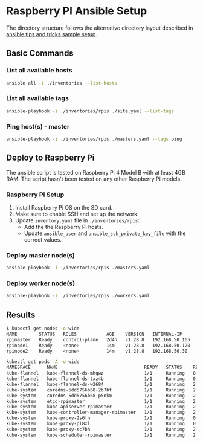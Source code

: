 # Raspberry PI Ansible Setup

The directory structure follows the alternative directory layout described in [ansible tips and tricks sample setup](https://docs.ansible.com/ansible/latest/tips_tricks/sample_setup.html#alternative-directory-layout).

## Basic Commands

### List all available hosts

```bash
ansible all -i ./inventories --list-hosts
```

### List all available tags

```bash
ansible-playbook -i ./inventories/rpis ./site.yaml --list-tags
```

### Ping host(s) - master

```bash
ansible-playbook -i ./inventories/rpis ./masters.yaml --tags ping
```

## Deploy to Raspberry Pi

The ansible script is tested on Raspberry Pi 4 Model B with at least 4GB RAM.
The script hasn't been tested on any other Raspberry Pi models.

### Raspberry Pi Setup

1. Install Raspberry Pi OS on the SD card.
2. Make sure to enable SSH and set up the network.
3. Update `inventory.yaml` file in `./inventories/rpis`:
    - Add the the Raspberry Pi hosts.
    - Update `ansible_user` and `ansible_ssh_private_key_file` with the correct values.

### Deploy master node(s)

```bash
ansible-playbook -i ./inventories/rpis ./masters.yaml
```

### Deploy worker node(s)

```bash
ansible-playbook -i ./inventories/rpis ./workers.yaml
```

## Results

```bash
$ kubectl get nodes -o wide
NAME        STATUS   ROLES           AGE    VERSION   INTERNAL-IP      EXTERNAL-IP   OS-IMAGE           KERNEL-VERSION     CONTAINER-RUNTIME
rpimaster   Ready    control-plane   2d4h   v1.28.8   192.168.50.165   <none>        Ubuntu 24.04 LTS   6.8.0-1006-raspi   containerd://1.7.12
rpinode1    Ready    <none>          14m    v1.28.8   192.168.50.120   <none>        Ubuntu 24.04 LTS   6.8.0-1006-raspi   containerd://1.7.12
rpinode2    Ready    <none>          14m    v1.28.8   192.168.50.30    <none>        Ubuntu 24.04 LTS   6.8.0-1006-raspi   containerd://1.7.12
```

```bash
kubectl get pods -A -o wide
NAMESPACE      NAME                                READY   STATUS    RESTARTS      AGE    IP               NODE        NOMINATED NODE   READINESS GATES
kube-flannel   kube-flannel-ds-mhqwz               1/1     Running   0             16m    192.168.50.30    rpinode2    <none>           <none>
kube-flannel   kube-flannel-ds-txz4b               1/1     Running   0             16m    192.168.50.120   rpinode1    <none>           <none>
kube-flannel   kube-flannel-ds-w2684               1/1     Running   2 (31h ago)   2d4h   192.168.50.165   rpimaster   <none>           <none>
kube-system    coredns-5dd5756b68-2b7bf            1/1     Running   2 (31h ago)   2d4h   10.244.0.7       rpimaster   <none>           <none>
kube-system    coredns-5dd5756b68-p5nkm            1/1     Running   2 (31h ago)   2d4h   10.244.0.6       rpimaster   <none>           <none>
kube-system    etcd-rpimaster                      1/1     Running   2 (31h ago)   2d4h   192.168.50.165   rpimaster   <none>           <none>
kube-system    kube-apiserver-rpimaster            1/1     Running   2 (31h ago)   2d4h   192.168.50.165   rpimaster   <none>           <none>
kube-system    kube-controller-manager-rpimaster   1/1     Running   2 (31h ago)   2d4h   192.168.50.165   rpimaster   <none>           <none>
kube-system    kube-proxy-2s6fn                    1/1     Running   0             16m    192.168.50.30    rpinode2    <none>           <none>
kube-system    kube-proxy-pl8xl                    1/1     Running   0             16m    192.168.50.120   rpinode1    <none>           <none>
kube-system    kube-proxy-sc7bh                    1/1     Running   2 (31h ago)   2d4h   192.168.50.165   rpimaster   <none>           <none>
kube-system    kube-scheduler-rpimaster            1/1     Running   2 (31h ago)   2d4h   192.168.50.165   rpimaster   <none>           <none>
```
